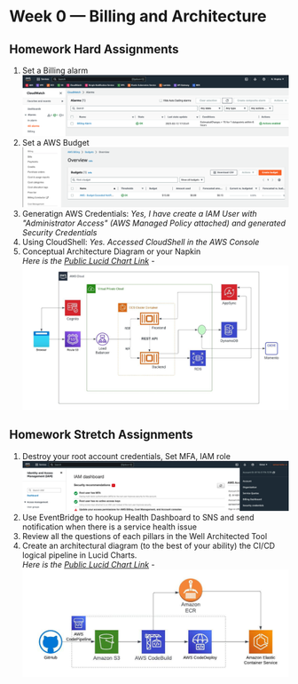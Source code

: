 # Week 0 — Billing and Architecture

## Homework Hard Assignments
1. Set a Billing alarm
![Billing Alarm](../_docs/assets/week-0/billing-alarm.png)
2. Set a AWS Budget
![AWS Budget](../_docs/assets/week-0/budget-configured.png)
3. Generatign AWS Credentials: *Yes, I have create a IAM User with "Administrator Access" (AWS Managed Policy attached) and generated Security Credentials*
4. Using CloudShell: *Yes. Accessed CloudShell in the AWS Console*
5. Conceptual Architecture Diagram or your Napkin   
*Here is the [Public Lucid Chart Link](https://lucid.app/lucidchart/4e93669a-fffc-437b-88a7-cf7c3827d91f/edit?viewport_loc=-212%2C92%2C2368%2C1000%2C0_0&invitationId=inv_673c4483-5400-4c32-b12f-6f752e30b1f3)* - 
![Conceptual Architecture](../_docs/assets/week-0/conceptal-architecture.jpeg)

## Homework Stretch Assignments
1. Destroy your root account credentials, Set MFA, IAM role
![Root Account MFA Enabled](../_docs/assets/week-0/rootaccount-mfa.png)
2. Use EventBridge to hookup Health Dashboard to SNS and send notification when there is a service health issue
3. Review all the questions of each pillars in the Well Architected Tool
4. Create an architectural diagram (to the best of your ability) the CI/CD logical pipeline in Lucid Charts.  
*Here is the [Public Lucid Chart Link](https://lucid.app/lucidchart/30c18c8b-f8ec-4c32-b353-5e30d334f7a7/edit?viewport_loc=17%2C53%2C1579%2C752%2C0_0&invitationId=inv_88597018-f950-4c1e-bc5f-7a9c338ac96b)* - 
![CI/CD Pipeline](../_docs/assets/week-0/cicd-pipeline.jpeg)